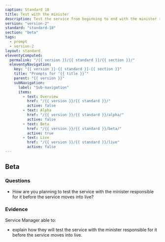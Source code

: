 ```yaml
---
caption: Standard 18
title: Test with the minister
description: Test the service from beginning to end with the minister responsible for it.
version: "version-2"
standard: "standard-18"
section: "beta"
tags:
  - prompt
  - version-2
layout: standard
eleventyComputed:
  permalink: "/{{ version }}/{{ standard }}/{{ section }}/"
  eleventyNavigation:
    key: "{{ version }}-{{ standard }}-{{ section }}"
    title: "Prompts for ‘{{ title }}’"
    parent: "{{ version }}"
    subNavigation:
      label: "Sub-navigation"
      items:
        - text: Overview
          href: "/{{ version }}/{{ standard }}/"
          active: false
        - text: Alpha
          href: "/{{ version }}/{{ standard }}/alpha/"
          active: false
        - text: Beta
          href: "/{{ version }}/{{ standard }}/beta/"
          active: true
        - text: Live
          href: "/{{ version }}/{{ standard }}/live"
          active: false
---
```


## Beta

### Questions

- How are you planning to test the service with the minister responsible for it before the service moves into live?

### Evidence

Service Manager able to:

- explain how they will test the service with the minister responsible for it before the service moves into live.
